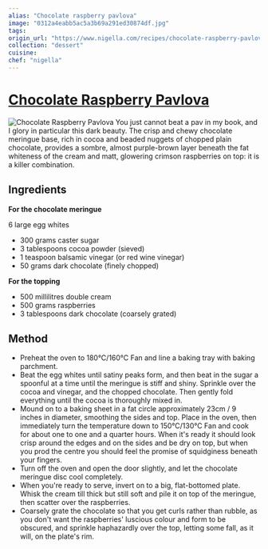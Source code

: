 ```yaml
---
alias: "Chocolate raspberry pavlova"
image: "0312a4eabb5ac5a3b69a291ed30874df.jpg"
tags: 
origin_url: "https://www.nigella.com/recipes/chocolate-raspberry-pavlova"
collection: "dessert"
cuisine:
chef: "nigella"
---
```

# [Chocolate Raspberry Pavlova](https://www.nigella.com/recipes/chocolate-raspberry-pavlova)

![Chocolate Raspberry Pavlova](assets/0312a4eabb5ac5a3b69a291ed30874df.jpg)
You just cannot beat a pav in my book, and I glory in particular this dark beauty. The crisp and chewy chocolate meringue base, rich in cocoa and beaded nuggets of chopped plain chocolate, provides a sombre, almost purple-brown layer beneath the fat whiteness of the cream and matt, glowering crimson raspberries on top: it is a killer combination.

## Ingredients
**For the chocolate meringue**

6 large egg whites

* 300 grams caster sugar
* 3 tablespoons cocoa powder (sieved)
* 1 teaspoon balsamic vinegar (or red wine vinegar)
* 50 grams dark chocolate (finely chopped)

**For the topping**

* 500 millilitres double cream
* 500 grams raspberries
* 3 tablespoons dark chocolate (coarsely grated)

## Method

* Preheat the oven to 180°C/160°C Fan and line a baking tray with baking parchment.
* Beat the egg whites until satiny peaks form, and then beat in the sugar a spoonful at a time until the meringue is stiff and shiny. Sprinkle over the cocoa and vinegar, and the chopped chocolate. Then gently fold everything until the cocoa is thoroughly mixed in.
* Mound on to a baking sheet in a fat circle approximately 23cm / 9 inches in diameter, smoothing the sides and top. Place in the oven, then immediately turn the temperature down to 150°C/130°C Fan and cook for about one to one and a quarter hours. When it's ready it should look crisp around the edges and on the sides and be dry on top, but when you prod the centre you should feel the promise of squidginess beneath your fingers.
* Turn off the oven and open the door slightly, and let the chocolate meringue disc cool completely.
*  When you're ready to serve, invert on to a big, flat-bottomed plate. Whisk the cream till thick but still soft and pile it on top of the meringue, then scatter over the raspberries. 
* Coarsely grate the chocolate so that you get curls rather than rubble, as you don't want the raspberries' luscious colour and form to be obscured, and sprinkle haphazardly over the top, letting some fall, as it will, on the plate's rim.